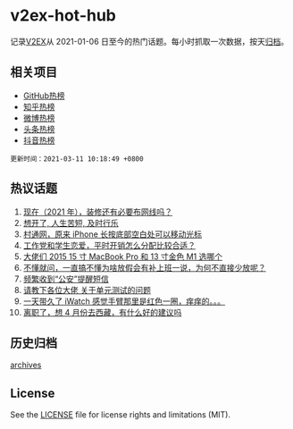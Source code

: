 # v2ex-hot-hub

 记录[V2EX](https://www.v2ex.com/)从 2021-01-06 日至今的热门话题。每小时抓取一次数据，按天[归档](archives)。
 
 ## 相关项目

- [GitHub热榜](https://github.com/lonnyzhang423/github-hot-hub)
- [知乎热榜](https://github.com/lonnyzhang423/zhihu-hot-hub)
- [微博热榜](https://github.com/lonnyzhang423/weibo-hot-hub)
- [头条热榜](https://github.com/lonnyzhang423/toutiao-hot-hub)
- [抖音热榜](https://github.com/lonnyzhang423/douyin-hot-hub)


 `更新时间：2021-03-11 10:18:49 +0800`

## 热议话题

1. [现在（2021 年），装修还有必要布网线吗？](https://www.v2ex.com/t/760228)
1. [想开了, 人生苦短, 及时行乐](https://www.v2ex.com/t/760366)
1. [村通网，原来 iPhone 长按底部空白处可以移动光标](https://www.v2ex.com/t/760275)
1. [工作党和学生恋爱，平时开销怎么分配比较合适？](https://www.v2ex.com/t/760469)
1. [大佬们 2015 15 寸 MacBook Pro 和 13 寸金色 M1 选哪个](https://www.v2ex.com/t/760220)
1. [不懂就问，一直搞不懂为啥放假会有补上班一说，为何不直接少放呢？](https://www.v2ex.com/t/760315)
1. [频繁收到“公安”提醒短信](https://www.v2ex.com/t/760278)
1. [请教下各位大佬 关于单元测试的问题](https://www.v2ex.com/t/760225)
1. [一天带久了 iWatch 感觉手臂那里是红色一圈，痒痒的。。。](https://www.v2ex.com/t/760286)
1. [离职了，想 4 月份去西藏，有什么好的建议吗](https://www.v2ex.com/t/760361)

## 历史归档

[archives](archives)

## License

See the [LICENSE](LICENSE) file for license rights and limitations (MIT).

